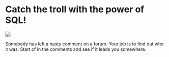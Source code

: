 # Catch the troll with the power of SQL!

<img src="https://media.tenor.com/images/f9e5fcc3d75d58e0cec118cedad0c924/tenor.gif" />


Somebody has left a nasty comment on a forum. Your job is to find out who it was. 
Start of in the comments and see if it leads you somewhere.

